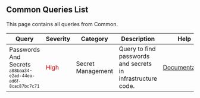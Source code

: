 ## Common Queries List
This page contains all queries from Common.

|            Query             |Severity|Category|Description|Help|
|------------------------------|--------|--------|-----------|----|
|Passwords And Secrets<br/><sup><sub>a88baa34-e2ad-44ea-ad6f-8cac87bc7c71</sub></sup>|<span style="color:#C00">High</span>|Secret Management|Query to find passwords and secrets in infrastructure code.|<a href="https://docs.kics.io/latest/secrets/">Documentation</a><br/>|
